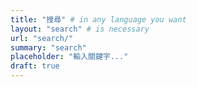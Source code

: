 ```yaml
---
title: "搜尋" # in any language you want
layout: "search" # is necessary
url: "search/"
summary: "search"
placeholder: "輸入關鍵字..."
draft: true
---
```

